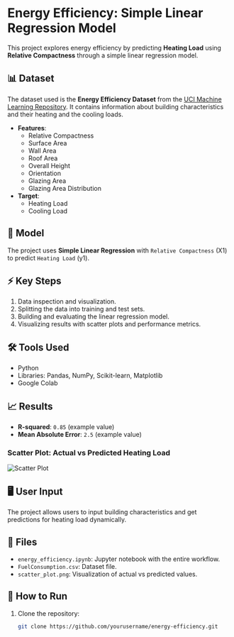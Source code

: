 # Energy Efficiency: Simple Linear Regression Model

This project explores energy efficiency by predicting **Heating Load** using **Relative Compactness** through a simple linear regression model.

## 📊 Dataset
The dataset used is the **Energy Efficiency Dataset** from the [UCI Machine Learning Repository](https://archive.ics.uci.edu/ml/datasets/Energy+efficiency). It contains information about building characteristics and their heating and the cooling loads.

- **Features**:
  - Relative Compactness
  - Surface Area
  - Wall Area
  - Roof Area
  - Overall Height
  - Orientation
  - Glazing Area
  - Glazing Area Distribution
- **Target**:
  - Heating Load
  - Cooling Load

## 🚀 Model
The project uses **Simple Linear Regression** with `Relative Compactness` (X1) to predict `Heating Load` (y1).

## ⚡ Key Steps
1. Data inspection and visualization.
2. Splitting the data into training and test sets.
3. Building and evaluating the linear regression model.
4. Visualizing results with scatter plots and performance metrics.

## 🛠 Tools Used
- Python
- Libraries: Pandas, NumPy, Scikit-learn, Matplotlib
- Google Colab

## 📈 Results
- **R-squared**: `0.85` (example value)
- **Mean Absolute Error**: `2.5` (example value)

### Scatter Plot: Actual vs Predicted Heating Load
![Scatter Plot](scatter_plot.png)  

## 🖥️ User Input
The project allows users to input building characteristics and get predictions for heating load dynamically.

## 📂 Files
- `energy_efficiency.ipynb`: Jupyter notebook with the entire workflow.
- `FuelConsumption.csv`: Dataset file.
- `scatter_plot.png`: Visualization of actual vs predicted values.

## 🌟 How to Run
1. Clone the repository:
   ```bash
   git clone https://github.com/yourusername/energy-efficiency.git
